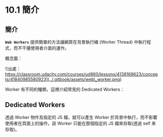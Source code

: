 # 10.1 簡介

## 簡介

**`Web Workers`** 提供簡單的方法讓網頁在背景執行緒 (Worker Thread) 中執行程式，而不干擾使用者介面的運作。

概念圖：

![出處：https://classroom.udacity.com/courses/ud860/lessons/4138168623/concepts/41840985580923](../.gitbook/assets/web\_worker.png)



Worker 有不同的種類，這裡介紹常見的 Dedicated Workers：

## Dedicated Workers

透過 Worker 物件及指定的 JS 檔，就可以產生 Worker 於背景中執行，而不影響使用者在頁面上的操作，該 Worker 只能在那個指定的 JS 檔來存取(透過 self 來存取)。
